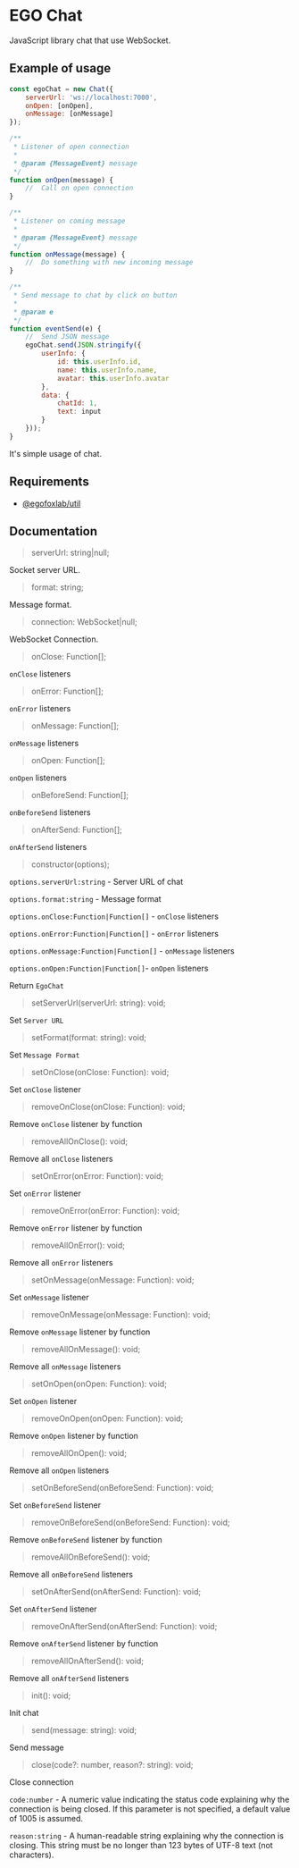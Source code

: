 # EGO Chat

JavaScript library chat that use WebSocket.

## Example of usage

```javascript
const egoChat = new Chat({
    serverUrl: 'ws://localhost:7000',
    onOpen: [onOpen],
    onMessage: [onMessage]
});

/**
 * Listener of open connection
 *
 * @param {MessageEvent} message
 */
function onOpen(message) {
    //  Call on open connection
}

/**
 * Listener on coming message
 *
 * @param {MessageEvent} message
 */
function onMessage(message) {
    //  Do something with new incoming message
}

/**
 * Send message to chat by click on button
 *
 * @param e
 */
function eventSend(e) {
    //	Send JSON message
    egoChat.send(JSON.stringify({
        userInfo: {
            id: this.userInfo.id,
            name: this.userInfo.name,
            avatar: this.userInfo.avatar
        },
        data: {
            chatId: 1,
            text: input
        }
    }));
}
```

It's simple usage of chat.

## Requirements

* [@egofoxlab/util](https://www.npmjs.com/package/@egofoxlab/util)

## Documentation

> serverUrl: string|null;

Socket server URL.


> format: string;

Message format.


> connection: WebSocket|null;

WebSocket Connection.

> onClose: Function[];

`onClose` listeners


> onError: Function[];

`onError` listeners


> onMessage: Function[];

`onMessage` listeners


> onOpen: Function[];

`onOpen` listeners


> onBeforeSend: Function[];

`onBeforeSend` listeners


> onAfterSend: Function[];

`onAfterSend` listeners


> constructor(options);

`options.serverUrl:string` - Server URL of chat

`options.format:string` - Message format

`options.onClose:Function|Function[]` - `onClose` listeners

`options.onError:Function|Function[]` - `onError` listeners

`options.onMessage:Function|Function[]` - `onMessage` listeners

`options.onOpen:Function|Function[]`- `onOpen` listeners

Return `EgoChat`


> setServerUrl(serverUrl: string): void;

Set `Server URL`


> setFormat(format: string): void;

Set `Message Format`


> setOnClose(onClose: Function): void;

Set `onClose` listener


> removeOnClose(onClose: Function): void;

Remove `onClose` listener by function

> removeAllOnClose(): void;

Remove all `onClose` listeners


> setOnError(onError: Function): void;

Set `onError` listener


> removeOnError(onError: Function): void;

Remove `onError` listener by function

> removeAllOnError(): void;

Remove all `onError` listeners

> setOnMessage(onMessage: Function): void;

Set `onMessage` listener


> removeOnMessage(onMessage: Function): void;

Remove `onMessage` listener by function


> removeAllOnMessage(): void;

Remove all `onMessage` listeners


> setOnOpen(onOpen: Function): void;

Set `onOpen` listener


> removeOnOpen(onOpen: Function): void;

Remove `onOpen` listener by function


> removeAllOnOpen(): void;

Remove all `onOpen` listeners


> setOnBeforeSend(onBeforeSend: Function): void;

Set `onBeforeSend` listener


> removeOnBeforeSend(onBeforeSend: Function): void;

Remove `onBeforeSend` listener by function


> removeAllOnBeforeSend(): void;

Remove all `onBeforeSend` listeners


> setOnAfterSend(onAfterSend: Function): void;

Set `onAfterSend` listener


> removeOnAfterSend(onAfterSend: Function): void;

Remove `onAfterSend` listener by function


> removeAllOnAfterSend(): void;

Remove all `onAfterSend` listeners


> init(): void;

Init chat


> send(message: string): void;

Send message


> close(code?: number, reason?: string): void;

Close connection

`code:number` - A numeric value indicating the status code explaining why the connection is being
    closed. If this parameter is not specified, a default value of 1005 is assumed.

`reason:string` - A human-readable string explaining why the connection is closing.
    This string must be no longer than 123 bytes of UTF-8 text (not characters).
